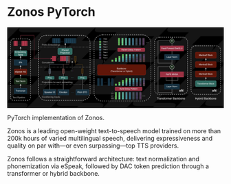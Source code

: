 # Zonos PyTorch

<p align="center">
  <img src="Zonos.png" alt="Zonos" style="display:block; margin:auto; width:650px;" />
</p>

PyTorch implementation of Zonos.

Zonos is a leading open-weight text-to-speech model trained on more than 200k hours of varied multilingual speech, delivering expressiveness and quality on par with—or even surpassing—top TTS providers.

Zonos follows a straightforward architecture: text normalization and phonemization via eSpeak, followed by DAC token prediction through a transformer or hybrid backbone.
